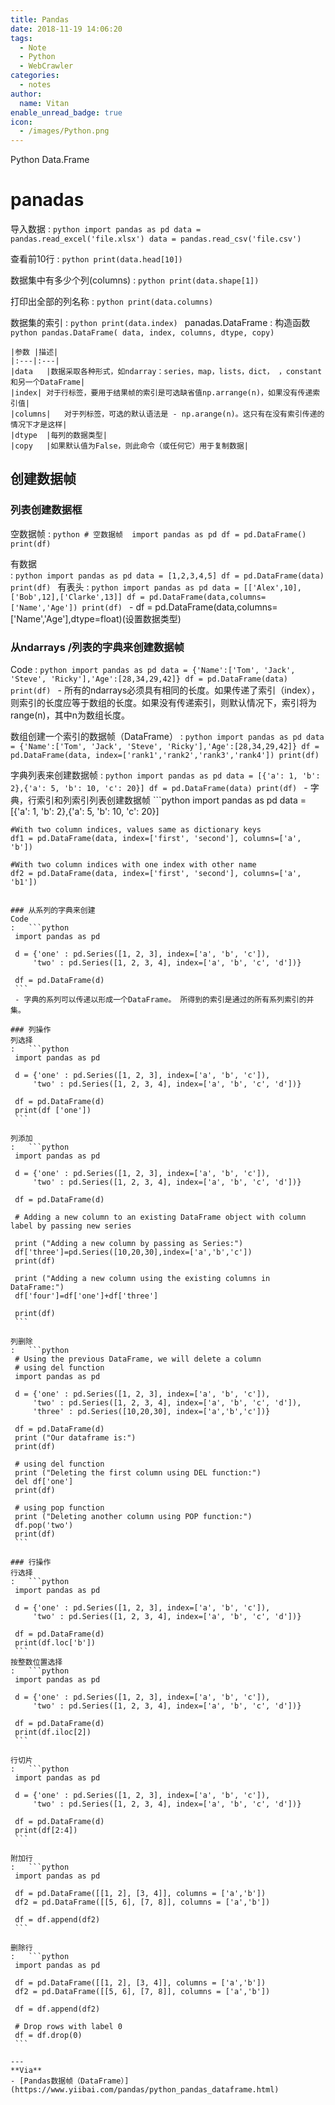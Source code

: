 ```yaml
---
title: Pandas
date: 2018-11-19 14:06:20
tags:
  - Note
  - Python
  - WebCrawler
categories:
  - notes
author:
  name: Vitan
enable_unread_badge: true
icon:
  - /images/Python.png
---
```

Python  Data.Frame
<!--more-->
# panadas
导入数据
:   ```python
    import pandas as pd
    data = pandas.read_excel('file.xlsx')
    data = pandas.read_csv('file.csv')
    ```

查看前10行
:   ```python
    print(data.head[10])
    ```

数据集中有多少个列(columns)
:   ```python
    print(data.shape[1])
    ```

打印出全部的列名称
:   ```python
    print(data.columns)
    ```

数据集的索引
:   ```python
    print(data.index)
    ```
panadas.DataFrame
:   构造函数
    ```python
    pandas.DataFrame( data, index, columns, dtype, copy)
    ```

    |参数	|描述|
    |:---|:---|
    |data	|数据采取各种形式，如ndarray：series，map，lists，dict， ，constant和另一个DataFrame|
    |index|	对于行标签，要用于结果帧的索引是可选缺省值np.arrange(n)，如果没有传递索引值|
    |columns|	对于列标签，可选的默认语法是 - np.arange(n)。这只有在没有索引传递的情况下才是这样|
    |dtype	|每列的数据类型|
    |copy	|如果默认值为False，则此命令（或任何它）用于复制数据|

## 创建数据帧
### 列表创建数据框
空数据帧 
:   ```python
    # 空数据帧 
    import pandas as pd
    df = pd.DataFrame()
    print(df)
    ```

 有数据   
:   ```python
    import pandas as pd
    data = [1,2,3,4,5]
    df = pd.DataFrame(data)
    print(df)
    ```
有表头
:   ```python
    import pandas as pd
    data = [['Alex',10],['Bob',12],['Clarke',13]]
    df = pd.DataFrame(data,columns=['Name','Age'])
    print(df)
    ```
    - df = pd.DataFrame(data,columns=['Name','Age'],dtype=float)(设置数据类型)

### 从ndarrays /列表的字典来创建数据帧
Code
:   ```python
    import pandas as pd
    data = {'Name':['Tom', 'Jack', 'Steve', 'Ricky'],'Age':[28,34,29,42]}
    df = pd.DataFrame(data)
    print(df)
    ```
    - 所有的ndarrays必须具有相同的长度。如果传递了索引（index），则索引的长度应等于数组的长度。如果没有传递索引，则默认情况下，索引将为range(n)，其中n为数组长度。

数组创建一个索引的数据帧（DataFrame）
:   ```python
    import pandas as pd
    data = {'Name':['Tom', 'Jack', 'Steve', 'Ricky'],'Age':[28,34,29,42]}
    df = pd.DataFrame(data, index=['rank1','rank2','rank3','rank4'])
    print(df)
    ```

字典列表来创建数据帧
:   ```python
    import pandas as pd
    data = [{'a': 1, 'b': 2},{'a': 5, 'b': 10, 'c': 20}]
    df = pd.DataFrame(data)
    print(df)
    ```
    - 字典，行索引和列索引列表创建数据帧
    ```python
    import pandas as pd
    data = [{'a': 1, 'b': 2},{'a': 5, 'b': 10, 'c': 20}]

    #With two column indices, values same as dictionary keys
    df1 = pd.DataFrame(data, index=['first', 'second'], columns=['a', 'b'])

    #With two column indices with one index with other name
    df2 = pd.DataFrame(data, index=['first', 'second'], columns=['a', 'b1'])
   ```

### 从系列的字典来创建
Code
:   ```python
    import pandas as pd

    d = {'one' : pd.Series([1, 2, 3], index=['a', 'b', 'c']),
        'two' : pd.Series([1, 2, 3, 4], index=['a', 'b', 'c', 'd'])}

    df = pd.DataFrame(d)
    ```
    - 字典的系列可以传递以形成一个DataFrame。 所得到的索引是通过的所有系列索引的并集。

### 列操作
列选择
:   ```python
    import pandas as pd

    d = {'one' : pd.Series([1, 2, 3], index=['a', 'b', 'c']),
        'two' : pd.Series([1, 2, 3, 4], index=['a', 'b', 'c', 'd'])}

    df = pd.DataFrame(d)
    print(df ['one'])
    ```

列添加
:   ```python
    import pandas as pd

    d = {'one' : pd.Series([1, 2, 3], index=['a', 'b', 'c']),
        'two' : pd.Series([1, 2, 3, 4], index=['a', 'b', 'c', 'd'])}

    df = pd.DataFrame(d)

    # Adding a new column to an existing DataFrame object with column label by passing new series

    print ("Adding a new column by passing as Series:")
    df['three']=pd.Series([10,20,30],index=['a','b','c'])
    print(df)

    print ("Adding a new column using the existing columns in DataFrame:")
    df['four']=df['one']+df['three']

    print(df)
    ```

列删除
:   ```python
    # Using the previous DataFrame, we will delete a column
    # using del function
    import pandas as pd

    d = {'one' : pd.Series([1, 2, 3], index=['a', 'b', 'c']), 
        'two' : pd.Series([1, 2, 3, 4], index=['a', 'b', 'c', 'd']), 
        'three' : pd.Series([10,20,30], index=['a','b','c'])}

    df = pd.DataFrame(d)
    print ("Our dataframe is:")
    print(df)

    # using del function
    print ("Deleting the first column using DEL function:")
    del df['one']
    print(df)

    # using pop function
    print ("Deleting another column using POP function:")
    df.pop('two')
    print(df)
    ```

### 行操作
行选择
:   ```python
    import pandas as pd

    d = {'one' : pd.Series([1, 2, 3], index=['a', 'b', 'c']), 
        'two' : pd.Series([1, 2, 3, 4], index=['a', 'b', 'c', 'd'])}

    df = pd.DataFrame(d)
    print(df.loc['b'])
    ```
按整数位置选择
:   ```python
    import pandas as pd

    d = {'one' : pd.Series([1, 2, 3], index=['a', 'b', 'c']),
        'two' : pd.Series([1, 2, 3, 4], index=['a', 'b', 'c', 'd'])}

    df = pd.DataFrame(d)
    print(df.iloc[2])
    ```

行切片
:   ```python
    import pandas as pd

    d = {'one' : pd.Series([1, 2, 3], index=['a', 'b', 'c']), 
        'two' : pd.Series([1, 2, 3, 4], index=['a', 'b', 'c', 'd'])}

    df = pd.DataFrame(d)
    print(df[2:4])
    ```

附加行
:   ```python
    import pandas as pd

    df = pd.DataFrame([[1, 2], [3, 4]], columns = ['a','b'])
    df2 = pd.DataFrame([[5, 6], [7, 8]], columns = ['a','b'])

    df = df.append(df2)
    ```

删除行
:   ```python
    import pandas as pd

    df = pd.DataFrame([[1, 2], [3, 4]], columns = ['a','b'])
    df2 = pd.DataFrame([[5, 6], [7, 8]], columns = ['a','b'])

    df = df.append(df2)

    # Drop rows with label 0
    df = df.drop(0)
    ```

---
**Via**
- [Pandas数据帧（DataFrame）](https://www.yiibai.com/pandas/python_pandas_dataframe.html)
